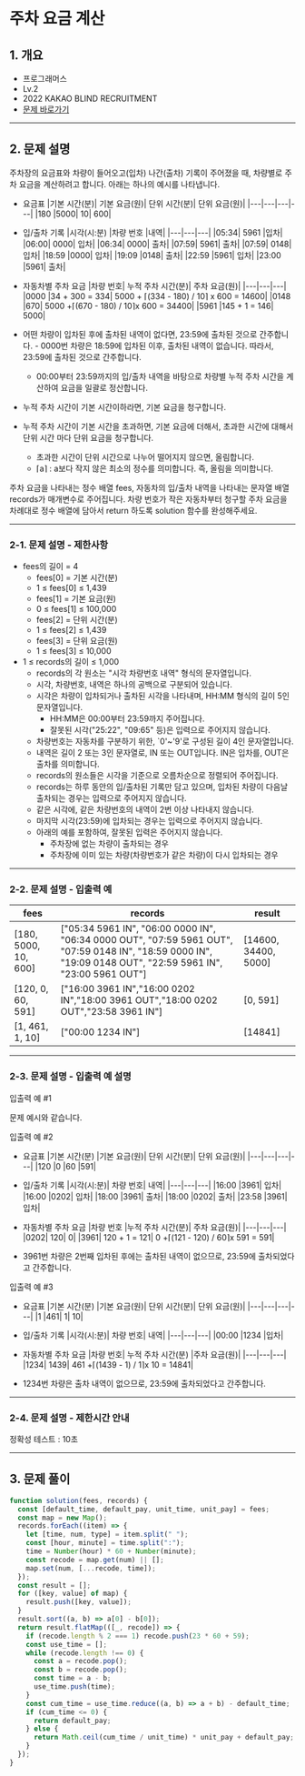# 주차 요금 계산

## 1. 개요

- 프로그래머스
- Lv.2
- 2022 KAKAO BLIND RECRUITMENT
- [문제 바로가기](https://school.programmers.co.kr/learn/courses/30/lessons/92341)

---

## 2. 문제 설명

주차장의 요금표와 차량이 들어오고(입차) 나간(출차) 기록이 주어졌을 때, 차량별로 주차 요금을 계산하려고 합니다. 아래는 하나의 예시를 나타냅니다.

- 요금표
  |기본 시간(분)| 기본 요금(원)| 단위 시간(분)| 단위 요금(원)|
  |---|---|---|---|
  |180 |5000| 10| 600|

- 입/출차 기록
  |시각(시:분) |차량 번호 |내역|
  |---|---|---|
  |05:34| 5961 |입차|
  |06:00| 0000| 입차|
  |06:34| 0000| 출차|
  |07:59| 5961| 출차|
  |07:59| 0148| 입차|
  |18:59 |0000| 입차|
  |19:09 |0148| 출차|
  |22:59 |5961| 입차|
  |23:00 |5961| 출차|

- 자동차별 주차 요금
  |차량 번호| 누적 주차 시간(분)| 주차 요금(원)|
  |---|---|---|
  |0000 |34 + 300 = 334| 5000 + ⌈(334 - 180) / 10⌉ x 600 = 14600|
  |0148 |670| 5000 +⌈(670 - 180) / 10⌉x 600 = 34400|
  |5961 |145 + 1 = 146| 5000|

- 어떤 차량이 입차된 후에 출차된 내역이 없다면, 23:59에 출차된 것으로 간주합니다. - 0000번 차량은 18:59에 입차된 이후, 출차된 내역이 없습니다. 따라서, 23:59에 출차된 것으로 간주합니다.
  - 00:00부터 23:59까지의 입/출차 내역을 바탕으로 차량별 누적 주차 시간을 계산하여 요금을 일괄로 정산합니다.
- 누적 주차 시간이 기본 시간이하라면, 기본 요금을 청구합니다.
- 누적 주차 시간이 기본 시간을 초과하면, 기본 요금에 더해서, 초과한 시간에 대해서 단위 시간 마다 단위 요금을 청구합니다.
  - 초과한 시간이 단위 시간으로 나누어 떨어지지 않으면, 올림합니다.
  - ⌈a⌉ : a보다 작지 않은 최소의 정수를 의미합니다. 즉, 올림을 의미합니다.

주차 요금을 나타내는 정수 배열 fees, 자동차의 입/출차 내역을 나타내는 문자열 배열 records가 매개변수로 주어집니다. 차량 번호가 작은 자동차부터 청구할 주차 요금을 차례대로 정수 배열에 담아서 return 하도록 solution 함수를 완성해주세요.

---

### 2-1. 문제 설명 - 제한사항

- fees의 길이 = 4
  - fees[0] = 기본 시간(분)
  - 1 ≤ fees[0] ≤ 1,439
  - fees[1] = 기본 요금(원)
  - 0 ≤ fees[1] ≤ 100,000
  - fees[2] = 단위 시간(분)
  - 1 ≤ fees[2] ≤ 1,439
  - fees[3] = 단위 요금(원)
  - 1 ≤ fees[3] ≤ 10,000
- 1 ≤ records의 길이 ≤ 1,000
  - records의 각 원소는 "시각 차량번호 내역" 형식의 문자열입니다.
  - 시각, 차량번호, 내역은 하나의 공백으로 구분되어 있습니다.
  - 시각은 차량이 입차되거나 출차된 시각을 나타내며, HH:MM 형식의 길이 5인 문자열입니다.
    - HH:MM은 00:00부터 23:59까지 주어집니다.
    - 잘못된 시각("25:22", "09:65" 등)은 입력으로 주어지지 않습니다.
  - 차량번호는 자동차를 구분하기 위한, `0'~'9'로 구성된 길이 4인 문자열입니다.
  - 내역은 길이 2 또는 3인 문자열로, IN 또는 OUT입니다. IN은 입차를, OUT은 출차를 의미합니다.
  - records의 원소들은 시각을 기준으로 오름차순으로 정렬되어 주어집니다.
  - records는 하루 동안의 입/출차된 기록만 담고 있으며, 입차된 차량이 다음날 출차되는 경우는 입력으로 주어지지 않습니다.
  - 같은 시각에, 같은 차량번호의 내역이 2번 이상 나타내지 않습니다.
  - 마지막 시각(23:59)에 입차되는 경우는 입력으로 주어지지 않습니다.
  - 아래의 예를 포함하여, 잘못된 입력은 주어지지 않습니다.
    - 주차장에 없는 차량이 출차되는 경우
    - 주차장에 이미 있는 차량(차량번호가 같은 차량)이 다시 입차되는 경우

---

### 2-2. 문제 설명 - 입출력 예

| fees                 | records                                                                                                                                                       | result               |
| -------------------- | ------------------------------------------------------------------------------------------------------------------------------------------------------------- | -------------------- |
| [180, 5000, 10, 600] | ["05:34 5961 IN", "06:00 0000 IN", "06:34 0000 OUT", "07:59 5961 OUT", "07:59 0148 IN", "18:59 0000 IN", "19:09 0148 OUT", "22:59 5961 IN", "23:00 5961 OUT"] | [14600, 34400, 5000] |
| [120, 0, 60, 591]    | ["16:00 3961 IN","16:00 0202 IN","18:00 3961 OUT","18:00 0202 OUT","23:58 3961 IN"]                                                                           | [0, 591]             |
| [1, 461, 1, 10]      | ["00:00 1234 IN"]                                                                                                                                             | [14841]              |

---

### 2-3. 문제 설명 - 입출력 예 설명

입출력 예 #1

문제 예시와 같습니다.

입출력 예 #2

- 요금표
  |기본 시간(분) |기본 요금(원)| 단위 시간(분)| 단위 요금(원)|
  |---|---|---|---|
  |120 |0 |60 |591|

- 입/출차 기록
  |시각(시:분)| 차량 번호| 내역|
  |---|---|---|
  |16:00 |3961| 입차|
  |16:00 |0202| 입차|
  |18:00 |3961| 출차|
  |18:00 |0202| 출차|
  |23:58 |3961| 입차|

- 자동차별 주차 요금
  |차량 번호 |누적 주차 시간(분)| 주차 요금(원)|
  |---|---|---|
  |0202| 120| 0|
  |3961| 120 + 1 = 121| 0 +⌈(121 - 120) / 60⌉x 591 = 591|

- 3961번 차량은 2번째 입차된 후에는 출차된 내역이 없으므로, 23:59에 출차되었다고 간주합니다.

입출력 예 #3

- 요금표
  |기본 시간(분) |기본 요금(원)| 단위 시간(분)| 단위 요금(원)|
  |---|---|---|---|
  |1 |461| 1| 10|

- 입/출차 기록
  |시각(시:분)| 차량 번호| 내역|
  |---|---|---|
  |00:00 |1234 |입차|

- 자동차별 주차 요금
  |차량 번호| 누적 주차 시간(분) |주차 요금(원)|
  |---|---|---|
  |1234| 1439| 461 +⌈(1439 - 1) / 1⌉x 10 = 14841|

- 1234번 차량은 출차 내역이 없으므로, 23:59에 출차되었다고 간주합니다.

---

### 2-4. 문제 설명 - 제한시간 안내

정확성 테스트 : 10초

---

## 3. 문제 풀이

```javascript
function solution(fees, records) {
  const [default_time, default_pay, unit_time, unit_pay] = fees;
  const map = new Map();
  records.forEach((item) => {
    let [time, num, type] = item.split(" ");
    const [hour, minute] = time.split(":");
    time = Number(hour) * 60 + Number(minute);
    const recode = map.get(num) || [];
    map.set(num, [...recode, time]);
  });
  const result = [];
  for ([key, value] of map) {
    result.push([key, value]);
  }
  result.sort((a, b) => a[0] - b[0]);
  return result.flatMap(([_, recode]) => {
    if (recode.length % 2 === 1) recode.push(23 * 60 + 59);
    const use_time = [];
    while (recode.length !== 0) {
      const a = recode.pop();
      const b = recode.pop();
      const time = a - b;
      use_time.push(time);
    }
    const cum_time = use_time.reduce((a, b) => a + b) - default_time;
    if (cum_time <= 0) {
      return default_pay;
    } else {
      return Math.ceil(cum_time / unit_time) * unit_pay + default_pay;
    }
  });
}
```
